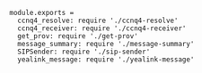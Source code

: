     module.exports =
      ccnq4_resolve: require './ccnq4-resolve'
      ccnq4_receiver: require './ccnq4-receiver'
      get_prov: require './get-prov'
      message_summary: require './message-summary'
      SIPSender: require './sip-sender'
      yealink_message: require './yealink-message'

